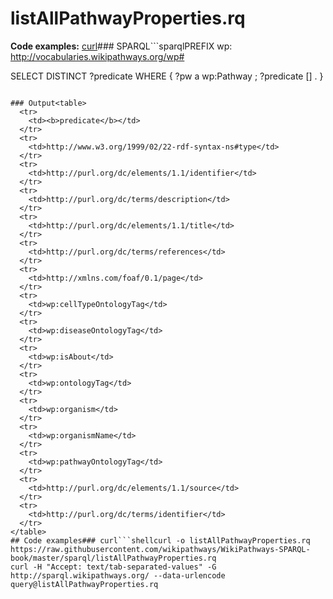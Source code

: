 # listAllPathwayProperties.rq
**Code examples:** [curl](#curl)### SPARQL```sparqlPREFIX wp:     <http://vocabularies.wikipathways.org/wp#>

SELECT DISTINCT ?predicate
WHERE {
 ?pw a wp:Pathway ;
     ?predicate [] .
}
```[Execute](http://sparql.wikipathways.org/?query=PREFIX+wp%3A+++++%3Chttp%3A%2F%2Fvocabularies.wikipathways.org%2Fwp%23%3E%0A%0ASELECT+DISTINCT+%3Fpredicate%0AWHERE+%7B%0A+%3Fpw+a+wp%3APathway+%3B%0A+++++%3Fpredicate+%5B%5D+.%0A%7D%0A) [Edit](http://sparql.wikipathways.org/?qtxt=PREFIX+wp%3A+++++%3Chttp%3A%2F%2Fvocabularies.wikipathways.org%2Fwp%23%3E%0A%0ASELECT+DISTINCT+%3Fpredicate%0AWHERE+%7B%0A+%3Fpw+a+wp%3APathway+%3B%0A+++++%3Fpredicate+%5B%5D+.%0A%7D%0A)

### Output<table>
  <tr>
    <td><b>predicate</b></td>
  </tr>
  <tr>
    <td>http://www.w3.org/1999/02/22-rdf-syntax-ns#type</td>
  </tr>
  <tr>
    <td>http://purl.org/dc/elements/1.1/identifier</td>
  </tr>
  <tr>
    <td>http://purl.org/dc/terms/description</td>
  </tr>
  <tr>
    <td>http://purl.org/dc/elements/1.1/title</td>
  </tr>
  <tr>
    <td>http://purl.org/dc/terms/references</td>
  </tr>
  <tr>
    <td>http://xmlns.com/foaf/0.1/page</td>
  </tr>
  <tr>
    <td>wp:cellTypeOntologyTag</td>
  </tr>
  <tr>
    <td>wp:diseaseOntologyTag</td>
  </tr>
  <tr>
    <td>wp:isAbout</td>
  </tr>
  <tr>
    <td>wp:ontologyTag</td>
  </tr>
  <tr>
    <td>wp:organism</td>
  </tr>
  <tr>
    <td>wp:organismName</td>
  </tr>
  <tr>
    <td>wp:pathwayOntologyTag</td>
  </tr>
  <tr>
    <td>http://purl.org/dc/elements/1.1/source</td>
  </tr>
  <tr>
    <td>http://purl.org/dc/terms/identifier</td>
  </tr>
</table>
## Code examples### curl```shellcurl -o listAllPathwayProperties.rq https://raw.githubusercontent.com/wikipathways/WikiPathways-SPARQL-book/master/sparql/listAllPathwayProperties.rq
curl -H "Accept: text/tab-separated-values" -G http://sparql.wikipathways.org/ --data-urlencode query@listAllPathwayProperties.rq
```